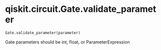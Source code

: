 # qiskit.circuit.Gate.validate\_parameter

`Gate.validate_parameter(parameter)`

Gate parameters should be int, float, or ParameterExpression

